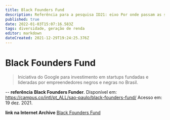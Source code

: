 ```yaml
---
title: Black Founders Fund 
description: Referência para a pesquisa ID21: eixo Por onde passam as soluções.
published: true
date: 2022-01-03T15:07:16.583Z
tags: diversidade, geração de renda
editor: markdown
dateCreated: 2021-12-29T19:24:25.376Z
---
```


# Black Founders Fund 

> Iniciativa do Google para investimento em startups fundadas e lideradas por empreendedores negros e negras no Brasil.

-- 
**referência** 
**Black Founders Funder**. Disponível em: https://campus.co/intl/pt_ALL/sao-paulo/black-founders-fund/ Acesso em: 19 dez. 2021.

**link na Internet Archive**
[Black Founders Fund](https://web.archive.org/web/20220103150509/https://campus.co/intl/pt_ALL/sao-paulo/black-founders-fund/)